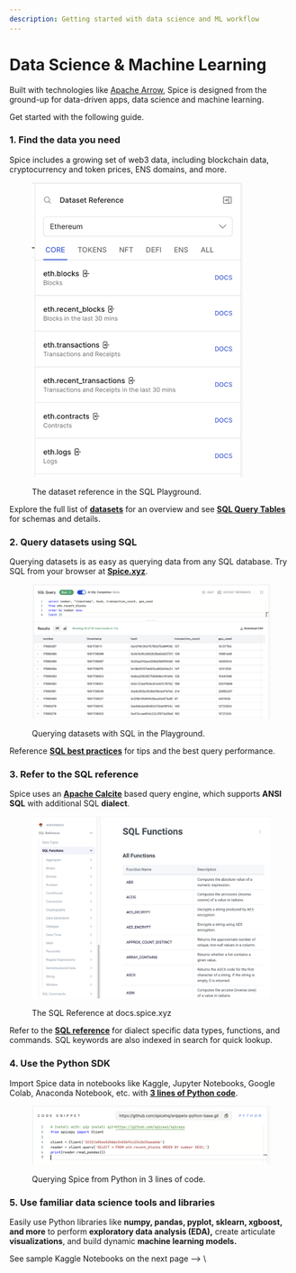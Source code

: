 ```yaml
---
description: Getting started with data science and ML workflow
---
```


# Data Science & Machine Learning

Built with technologies like [Apache Arrow](../api/sql-query-api/apache-arrow-flight-api.md), Spice is designed from the ground-up for data-driven apps, data science and machine learning.

Get started with the following guide.

### 1. Find the data you need

Spice includes a growing set of web3 data, including blockchain data, cryptocurrency and token prices, ENS domains, and more.

<figure><img src="../.gitbook/assets/image.png" alt="" width="375"><figcaption><p>The dataset reference in the SQL Playground.</p></figcaption></figure>

Explore the full list of [**datasets**](../getting-started/datasets.md) for an overview and see [**SQL Query Tables**](sql-query-tables/) for schemas and details.

### 2. Query datasets using SQL

Querying datasets is as easy as querying data from any SQL database. Try SQL from your browser at [**Spice.xyz**](https://spice.xyz/).

<figure><img src="../.gitbook/assets/image (1).png" alt="" width="563"><figcaption><p>Querying datasets with SQL in the Playground.</p></figcaption></figure>

Reference [**SQL best practices**](https://docs.spice.xyz/best-practices) for tips and the best query performance.

### 3. Refer to the SQL reference

Spice uses an [**Apache Calcite**](https://calcite.apache.org) based query engine, which supports **ANSI SQL** with additional SQL **dialect**.&#x20;

<figure><img src="../.gitbook/assets/image (2).png" alt=""><figcaption><p>The SQL Reference at docs.spice.xyz</p></figcaption></figure>

Refer to the [**SQL reference**](sql-reference/) for dialect specific data types, functions, and commands. SQL keywords are also indexed in search for quick lookup.

### 4. Use the Python SDK

Import Spice data in notebooks like Kaggle, Jupyter Notebooks, Google Colab, Anaconda Notebook, etc. with [**3 lines of Python code**](https://docs.spice.xyz/sdks/python-sdk#usage).

<figure><img src="../.gitbook/assets/image (3).png" alt=""><figcaption><p>Querying Spice from Python in 3 lines of code.</p></figcaption></figure>

### 5. Use familiar data science tools and libraries

Easily use Python libraries like **numpy, pandas, pyplot, sklearn, xgboost, and more** to perform **exploratory data analysis (EDA),** create articulate **visualizations**, and build dynamic **machine learning models.**

See sample Kaggle Notebooks on the next page --> \
